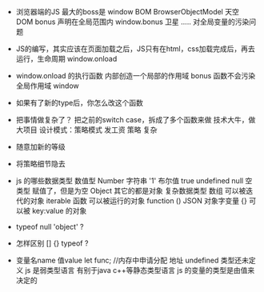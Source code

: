 - 浏览器端的JS 最大的boss是
window BOM
BrowserObjectModel 天空
DOM
  bonus 声明在全局范围内
  window.bonus 卫星
  ..... 对全局变量的污染问题

- JS的编写，其实应该在页面加载之后，JS只有在html，css加载完成后，再去运行，生命周期 window.onload
- window.onload 的执行函数 内部创造一个局部的作用域
  bonus 函数不会污染全局作用域 window
- 如果有了新的type后，你怎么改这个函数
- 把事情做复杂了？ 把之前的switch case，拆成了多个函数来做
  技术大牛，做大项目 设计模式：策略模式
  发工资 策略 复杂
- 随意加新的等级
- 将策略细节隐去


- js 的哪些数据类型
  数值型 Number
  字符串 '1'
  布尔值 true 
  undefined
  null  空类型 赋值了，但是为空
  Object 其它的都是对象 复杂数据类型
    数组 可以被迭代的对象 iterable
    函数 可以被运行的对象 function ()
    JSON 对象字变量 {} 可以被 key:value 的对象

- typeof null   'object' ?
- 怎样区别 []  {}  typeof ?

- 变量名name 值value
  let func; //内存中申请分配 地址 undefined
  类型还未定义
  js 是弱类型语言 有别于java c++等静态类型语言
  js 的变量的类型是由值来决定的
